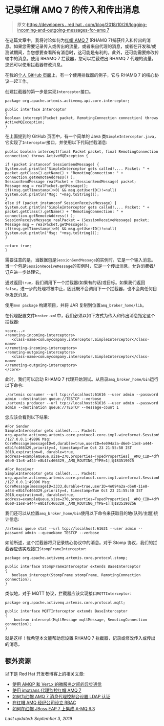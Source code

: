 # 记录红帽 AMQ 7 的传入和传出消息

> 原文:[https://developers . red hat . com/blog/2018/10/26/logging-incoming-and-outgoing-messages-for-amq 7](https://developers.redhat.com/blog/2018/10/26/logging-incoming-and-outgoing-messages-for-amq7)

在这篇文章中，我将讨论如何为[红帽 AMQ 7](https://developers.redhat.com/products/amq/overview/) (RHAMQ 7)捕获传入和传出的消息。如果您需要记录传入或传出的流量，或者来自代理的消息，或者在开发和/或测试期间，当您想要查看所有消息时，这可能是有利的。此外，还可能需要修改传输中的消息。使用 RHAMQ 7 拦截器，您可以拦截进出 RHAMQ 7 代理的流量。您还可以使用拦截器修改消息。

在我的[个人 GitHub 页面](https://github.com/1984shekhar/Artemis_POC/tree/master/AMQ_Interceptor/InterceptorArtemis_Core)上，有一个使用拦截器的例子，它与 RHAMQ 7 的核心协议一起工作。

创建拦截器的第一步是实现`Interceptor`接口。

```
package org.apache.artemis.activemq.api.core.interceptor;

public interface Interceptor
{
boolean intercept(Packet packet, RemotingConnection connection) throws ActiveMQException;
}

```

在上面提到的 GitHub 页面中，有一个简单的 Java 类`SimpleInterceptor.java`，它实现了`Interceptor`接口，并使用以下代码拦截消息:

```
public boolean intercept(final Packet packet, final RemotingConnection connection) throws ActiveMQException {

if (packet instanceof SessionSendMessage) {
System.out.println("SimpleInterceptor gets called!.... Packet: " + packet.getClass().getName() + "RemotingConnection: " + connection.getRemoteAddress() );
SessionSendMessage realPacket = (SessionSendMessage) packet;
Message msg = realPacket.getMessage();
if((msg.getTimestamp()>0) && msg.getUserID()!=null)
System.out.println("Msg: "+msg.toString());
}
else if (packet instanceof SessionReceiveMessage) {
System.out.println("SimpleInterceptor gets called!.... Packet: " + packet.getClass().getName() + "RemotingConnection: " + connection.getRemoteAddress() );
SessionReceiveMessage realPacket = (SessionReceiveMessage) packet;
Message msg = realPacket.getMessage();
if((msg.getTimestamp()>0) && msg.getUserID()!=null)
System.out.println("Msg: "+msg.toString());
}

return true;
}

```

需要注意的是，当数据包是`SessionSendMessage`的实例时，它是一个输入消息。当一个包是`SessionReceiveMessage`的实例时，它是一个传出消息，允许消费者/订户进一步处理它。

通过返回`true`，我们调用下一个拦截器(如果有的话)或目标。如果我们返回`false`，进一步的处理将被中止，因此既不会调用下一个拦截器，也不会向任何目标发送消息。

使用`mvn package` 构建项目，并将 JAR 复制到位置`amq_broker_home/lib`。

在代理配置文件`broker.xml`中，我们必须以如下方式为传入和传出消息指定这个拦截器:

```
<core...>
<remoting-incoming-interceptors>
   <class-name>com.mycompany.interceptor.SimpleInterceptor</class-name>
</remoting-incoming-interceptors>
<remoting-outgoing-interceptors>
   <class-name>com.mycompany.interceptor.SimpleInterceptor</class-name>
</remoting-outgoing-interceptors>
</core>
```

此时，我们可以启动 RHAMQ 7 代理开始测试。从目录`amq_broker_home/bin`运行以下命令:

```
./artemis consumer --url tcp://localhost:61616 --user admin --password admin --destination queue://TESTCP --verbose
./artemis producer --url tcp://localhost:61616 --user admin --password admin --destination queue://TESTCP --message-count 1

```

您应该会看到以下结果:

```
#For Sender
SimpleInterceptor gets called!.... Packet: org.apache.activemq.artemis.core.protocol.core.impl.wireformat.SessionSendMessageRemotingConnection: /127.0.0.1:49896 Msg: CoreMessage[messageID=0,durable=true,userID=4e094a2a-d6e0-11e8-a444-e8b1fc466329,priority=4, timestamp=Tue Oct 23 21:55:50 IST 2018,expiration=0, durable=true, address=exampleQueue,size=270,properties=TypedProperties[__AMQ_CID=4df09207-d6e0-11e8-a444-e8b1fc466329,_AMQ_ROUTING_TYPE=1]]@183519025

#For Receiver
SimpleInterceptor gets called!.... Packet: org.apache.activemq.artemis.core.protocol.core.impl.wireformat.SessionReceiveMessageRemotingConnection: /127.0.0.1:49896 Msg: CoreMessage[messageID=3333,durable=true,userID=4e094a2a-d6e0-11e8-a444-e8b1fc466329,priority=4, timestamp=Tue Oct 23 21:55:50 IST 2018,expiration=0, durable=true, address=exampleQueue,size=270,properties=TypedProperties[__AMQ_CID=4df09207-d6e0-11e8-a444-e8b1fc466329,_AMQ_ROUTING_TYPE=1]]@1835190256

```

我们还可以从位置`amq_broker_home/bin`使用以下命令来获取目的地(队列/主题)统计信息:

```
/artemis queue stat --url tcp://localhost:61621 --user admin --password admin --queueName TESTCP --verbose

```

如前所述，这个拦截器将只记录核心协议中的消息。对于 Stomp 协议，我们的拦截器应该实现接口`StompFrameInterceptor`:

```
package org.apache.activemq.artemis.core.protocol.stomp;

public interface StompFrameInterceptor extends BaseInterceptor
{
   boolean intercept(StompFrame stompFrame, RemotingConnection connection);
}

```

类似地，对于 MQTT 协议，拦截器应该实现接口`MQTTInterceptor`:

```
package org.apache.activemq.artemis.core.protocol.mqtt;

public interface MQTTInterceptor extends BaseInterceptor
{
    boolean intercept(MqttMessage mqttMessage, RemotingConnection connection);
}

```

就是这样！我希望本文能帮助您设置 RHAMQ 7 拦截器，记录或修改传入或传出的消息。

## 额外资源

以下是 Red Hat 开发者博客上的相关文章:

*   [使用 AMQP 和 Vert.x 的微服务之间的异步通信](https://developers.redhat.com/blog/2018/08/30/microservices-async-communications-amqp-vertx/)
*   [使用 jmxtrans 代理监控红帽 AMQ 7](https://developers.redhat.com/blog/2018/06/06/monitoring-red-hat-amq-7-with-the-jmxtrans-agent/)
*   [如何为红帽 AMQ 7 消息代理控制台设置 LDAP 认证](https://developers.redhat.com/blog/2018/09/21/setup-ldap-auth-amq-console/)
*   [在红帽 AMQ 经纪公司设立 RBAC](https://developers.redhat.com/blog/2018/08/06/setting-up-rbac-on-red-hat-amq-broker/)
*   [如何在红帽 JBoss EAP 7 上集成 A-MQ 6.3](https://developers.redhat.com/blog/2018/08/20/how-to-integrate-a-mq-6-3-on-red-hat-jboss-eap-7/)

*Last updated: September 3, 2019*